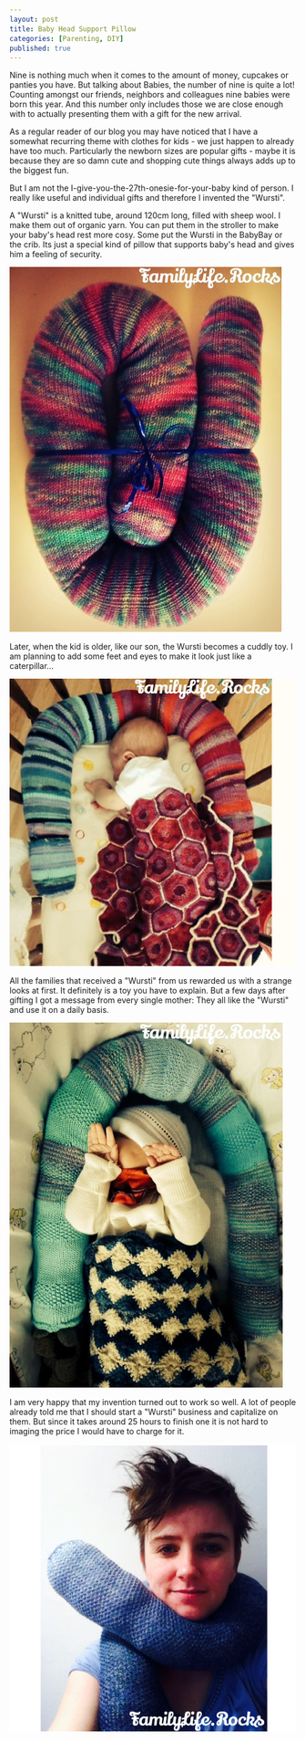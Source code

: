 ```yaml
---
layout: post
title: Baby Head Support Pillow
categories: [Parenting, DIY]
published: true
---
```


Nine is nothing much when it comes to the amount of money, cupcakes or panties you have. But talking about Babies, the number of nine is quite a lot! Counting amongst our friends, neighbors and colleagues nine babies were born this year. And this number only includes those we are close enough with to actually presenting them with a gift for the new arrival.

As a regular reader of our blog you may have noticed that I have a somewhat recurring theme with clothes for kids - we just happen to already have too much. Particularly the newborn sizes are popular gifts - maybe it is because they are so damn cute and shopping cute things always adds up to the biggest fun.

But I am not the I-give-you-the-27th-onesie-for-your-baby kind of person. I really like useful and individual gifts and therefore I invented the "Wursti".

A "Wursti" is a knitted tube, around 120cm long, filled with sheep wool. I make them out of organic yarn. You can put them in the stroller to make your baby's head rest more cosy. Some put the Wursti in the BabyBay or the crib. Its just a special kind of pillow that supports baby's head and gives him a feeling of security.

![The famous wursti](/assets/img/wursti-1.jpg)

Later, when the kid is older, like our son, the Wursti becomes a cuddly toy. I am planning to add some feet and eyes to make it look just like a caterpillar...

![The famous wursti](/assets/img/wursti-2.jpg)

All the families that received a "Wursti" from us rewarded us with a strange looks at first. It definitely is a toy you have to explain. But a few days  after gifting I got a message from every single mother: They all like the "Wursti" and use it on a daily basis.

![The famous wursti](/assets/img/wursti-3.jpg)

I am very happy that my invention turned out to work so well. A lot of people already told me that I should start a "Wursti" business and capitalize on them. But since it takes around 25 hours to finish one it is not hard to imaging the price I would have to charge for it.

![The famous wursti](/assets/img/wursti-4.jpg)
